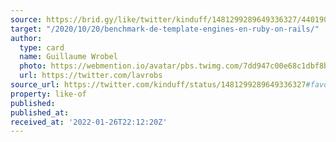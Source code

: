 ```yaml
---
source: https://brid.gy/like/twitter/kinduff/1481299289649336327/440190071
target: "/2020/10/20/benchmark-de-template-engines-en-ruby-on-rails/"
author:
  type: card
  name: Guillaume Wrobel
  photo: https://webmention.io/avatar/pbs.twimg.com/7dd947c00e68c1dbf8b605878ed0a076aa00d74d44c16ebc88ecc7c3b7dc08ad.jpg
  url: https://twitter.com/lavrobs
source_url: https://twitter.com/kinduff/status/1481299289649336327#favorited-by-440190071
property: like-of
published: 
published_at: 
received_at: '2022-01-26T22:12:20Z'
---
```


